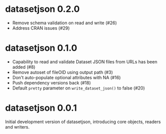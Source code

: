 # datasetjson 0.2.0

- Remove schema validation on read and write (#26)
- Address CRAN issues (#29)

# datasetjson 0.1.0

-   Capability to read and validate Dataset JSON files from URLs has been added (#8)
-   Remove autoset of fileOID using output path (#3)
-   Don't auto-populate optional attributes with NA (#16)
-   Push dependency versions back (#18)
-   Default `pretty` parameter on `write_dataset_json()` to false (#20)

# datasetjson 0.0.1

Initial development version of datasetjson, introducing core objects, readers and writers.
